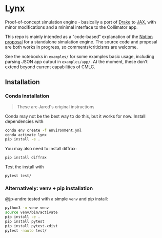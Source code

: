 # Lynx

Proof-of-concept simulation engine - basically a port of [Drake](https://drake.mit.edu/) to [JAX](https://jax.readthedocs.io/en/latest/), with minor modifications and a minimal interface to the Collimator app.

This repo is mainly intended as a "code-based" explanation of the [Notion proposal](https://www.notion.so/Simulation-engine-design-doc-f311d3b3894246768dd6257f90076567?d=1ced569a3b014b91a023d5639a726108#bf068f457d864d0582bced9f9bb7cad0) for a standalone simulation engine.  The source code and proposal are both works in progress, so comments/criticisms are welcome.

See the notebooks in `examples/` for some examples basic usage, including parsing JSON app output in `examples/app/`.  At the moment, these don't extend beyond current capabilities of CMLC.

## Installation

### Conda installation

> These are Jared's original instructions

Conda may not be the best way to do this, but it works for now.  Install dependencies with

```bash
conda env create -f environment.yml
conda activate lynx
pip install -e .
```

You may also need to install diffrax:
```bash
pip install diffrax
```

Test the install with
```bash
pytest test/
```

### Alternatively: venv + pip installation

@jp-andre tested with a simple `venv` and pip install:

```bash
python3 -m venv venv
source venv/bin/activate
pip install -e .
pip install pytest
pip install pytest-xdist
pytest -nauto test/
```
